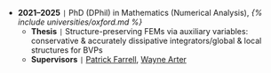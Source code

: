 - **2021–2025** <code>&#124;</code> PhD (DPhil) in Mathematics (Numerical Analysis), *{% include universities/oxford.md %}*
    - **Thesis** <code>&#124;</code> Structure-preserving FEMs via auxiliary variables: conservative & accurately dissipative integrators/global & local structures for BVPs
    - **Supervisors** <code>&#124;</code> [Patrick Farrell](https://pefarrell.org/), [Wayne Arter](https://www.linkedin.com/in/wayne-arter-86375211/)